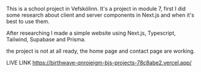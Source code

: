 This is a school project in Vefskólinn.
It's a project in module 7, first I did some research about 
client and server components in Next.js and when it's best to use them.

After researching I made a simple website using Next.js, Typescript, Tailwind, Supabase and Prisma.

the project is not at all ready, the home page and contact page are working.

LIVE LINK https://birthwave-qnroieigm-bjs-projects-78c8abe2.vercel.app/
